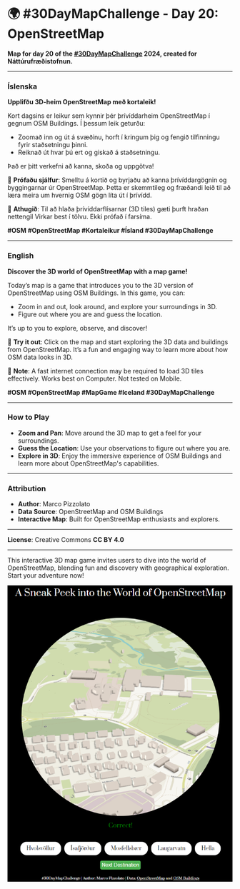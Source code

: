 # 🌍 #30DayMapChallenge - Day 20: OpenStreetMap

**Map for day 20 of the [#30DayMapChallenge](https://30daymapchallenge.com/) 2024, created for Náttúrufræðistofnun.**

---



### Íslenska
**Upplifðu 3D-heim OpenStreetMap með kortaleik!**

Kort dagsins er leikur sem kynnir þér þrívíddarheim OpenStreetMap í gegnum OSM Buildings. Í þessum leik geturðu:  
- Zoomað inn og út á svæðinu, horft í kringum þig og fengið tilfinningu fyrir staðsetningu þinni.  
- Reiknað út hvar þú ert og giskað á staðsetningu.  

Það er þitt verkefni að kanna, skoða og uppgötva!  

📍 **Prófaðu sjálfur**: Smelltu á kortið og byrjaðu að kanna þrívíddargögnin og byggingarnar úr OpenStreetMap. Þetta er skemmtileg og fræðandi leið til að læra meira um hvernig OSM gögn líta út í þrívídd.

📌 **Athugið**: Til að hlaða þrívíddarflísarnar (3D tiles) gæti þurft hraðan nettengil Virkar best í tölvu. Ekki prófað í farsíma. 

**#OSM #OpenStreetMap #Kortaleikur #Ísland #30DayMapChallenge**

---

### English
**Discover the 3D world of OpenStreetMap with a map game!**

Today’s map is a game that introduces you to the 3D version of OpenStreetMap using OSM Buildings. In this game, you can:  
- Zoom in and out, look around, and explore your surroundings in 3D.  
- Figure out where you are and guess the location.  

It’s up to you to explore, observe, and discover!  

📍 **Try it out**: Click on the map and start exploring the 3D data and buildings from OpenStreetMap. It’s a fun and engaging way to learn more about how OSM data looks in 3D.

📌 **Note**: A fast internet connection may be required to load 3D tiles effectively. Works best on Computer. Not tested on Mobile.   

**#OSM #OpenStreetMap #MapGame #Iceland #30DayMapChallenge**

---

### How to Play
- **Zoom and Pan**: Move around the 3D map to get a feel for your surroundings.  
- **Guess the Location**: Use your observations to figure out where you are.  
- **Explore in 3D**: Enjoy the immersive experience of OSM Buildings and learn more about OpenStreetMap's capabilities.

---

### Attribution
- **Author**: Marco Pizzolato
- **Data Source**: OpenStreetMap and OSM Buildings
- **Interactive Map**: Built for OpenStreetMap enthusiasts and explorers.

---

**License**: Creative Commons **CC BY 4.0**

---

This interactive 3D map game invites users to dive into the world of OpenStreetMap, blending fun and discovery with geographical exploration. Start your adventure now!

![Day 20 - OpenStreetMap](Day20-OpenStreetMap.png)
